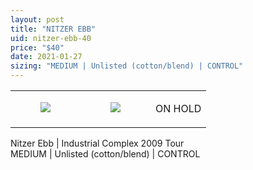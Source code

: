 ```yaml
---
layout: post
title: "NITZER EBB"
uid: nitzer-ebb-40
price: "$40"
date: 2021-01-27
sizing: "MEDIUM | Unlisted (cotton/blend) | CONTROL"
---
```




<table style="width:100%;"><tr><td style="vertical-align:top;">
      <figure class="tmblr-full" data-orig-height="2048" data-orig-width="1365" data-orig-src="https://concertshirts.netlify.app/shirts/0110/0110-01.jpg"><img src="https://64.media.tumblr.com/3333325878b99bfa645a0ab9524653d3/615793ce5d649ce5-a3/s540x810/12ef650c3ed7f81a79aabdacde5611fc8656ccb6.jpg" data-orig-height="2048" data-orig-width="1365" data-orig-src="https://concertshirts.netlify.app/shirts/0110/0110-01.jpg"/></figure></td>
    <td style="vertical-align:top;">
      <figure class="tmblr-full" data-orig-height="2048" data-orig-width="1365" data-orig-src="https://concertshirts.netlify.app/shirts/0110/0110-02.jpg"><img src="https://64.media.tumblr.com/76f14b76fa1d74dc22ba82fac523f63c/615793ce5d649ce5-17/s540x810/6e65c0be574409a5d963542eb16b3b5404a388cc.jpg" data-orig-height="2048" data-orig-width="1365" data-orig-src="https://concertshirts.netlify.app/shirts/0110/0110-02.jpg"/></figure></td><td class="sold-overlay"><p class="sold-text">ON HOLD</p></td>
  </tr></table><p>
  Nitzer Ebb | Industrial Complex 2009 Tour<br/>MEDIUM | Unlisted (cotton/blend) | CONTROL
</p>
